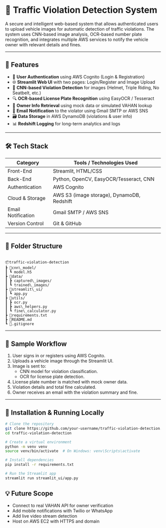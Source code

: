 # 🚦 Traffic Violation Detection System

A secure and intelligent web-based system that allows authenticated users to upload vehicle images for automatic detection of traffic violations. The system uses CNN-based image analysis, OCR-based number plate recognition, and integrates multiple AWS services to notify the vehicle owner with relevant details and fines.

---

## 📌 Features

- 🔐 **User Authentication** using AWS Cognito (Login & Registration)
- 🌐 **Streamlit Web UI** with two pages: Login/Register and Image Upload
- 🧠 **CNN-based Violation Detection** for images (Helmet, Triple Riding, No Seatbelt, etc.)
- 🔍 **OCR-based License Plate Recognition** using EasyOCR / Tesseract
- 🔗 **Owner Info Retrieval** using mock data or simulated VAHAN lookup
- 📩 **Email Notification** to the violator using Gmail SMTP or AWS SNS
- 🗃️ **Data Storage** in AWS DynamoDB (violations & user info)
- 📊 **Redshift Logging** for long-term analytics and logs

---

## 🛠️ Tech Stack

| Category              | Tools / Technologies Used                      |
|-----------------------|------------------------------------------------|
| Front-End             | Streamlit, HTML/CSS                           |
| Back-End              | Python, OpenCV, EasyOCR/Tesseract, CNN        |
| Authentication        | AWS Cognito                                   |
| Cloud & Storage       | AWS S3 (image storage), DynamoDB, Redshift    |
| Email Notification    | Gmail SMTP / AWS SNS                          |
| Version Control       | Git & GitHub                                  |

---

## 📁 Folder Structure

```

📦traffic-violation-detection
┣ 📂cnn\_model/
┃ ┗ model.h5
┣ 📂data/
┃ ┣ captured\_images/
┃ ┗ trained\_images/
┣ 📂streamlit\_ui/
┃ ┗ app.py
┣ 📂utils/
┃ ┣ ocr.py
┃ ┣ aws\_helpers.py
┃ ┗ fine\_calculator.py
┣ 📄requirements.txt
┣ 📄README.md
┗ 📄.gitignore

````

---

## 🧪 Sample Workflow

1. User signs in or registers using AWS Cognito.
2. Uploads a vehicle image through the Streamlit UI.
3. Image is sent to:
   - CNN model for violation classification.
   - OCR for license plate detection.
4. License plate number is matched with mock owner data.
5. Violation details and total fine calculated.
6. Owner receives an email with the violation summary and fine.

---

## 🚀 Installation & Running Locally

```bash
# Clone the repository
git clone https://github.com/your-username/traffic-violation-detection.git
cd traffic-violation-detection

# Create a virtual environment
python -m venv venv
source venv/bin/activate  # On Windows: venv\Scripts\activate

# Install dependencies
pip install -r requirements.txt

# Run the Streamlit app
streamlit run streamlit_ui/app.py
````


## 💡 Future Scope

* Connect to real VAHAN API for owner verification
* Add mobile notifications with Twilio or WhatsApp
* Add live video stream detection
* Host on AWS EC2 with HTTPS and domain

